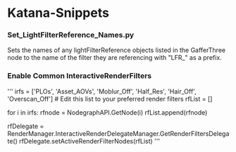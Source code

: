 # Katana-Snippets

### Set_LightFilterReference_Names.py
Sets the names of any lightFilterReference objects listed in the GafferThree node to the name of the filter they are referencing with "LFR_" as a prefix.


### Enable Common InteractiveRenderFilters
'''
irfs = ['PLOs', 'Asset_AOVs', 'Moblur_Off', 'Half_Res', 'Hair_Off', 'Overscan_Off'] # Edit this list to your preferred render filters
rfList = []

for i in irfs:
    rfnode = NodegraphAPI.GetNode(i)
    rfList.append(rfnode)
    
rfDelegate = RenderManager.InteractiveRenderDelegateManager.GetRenderFiltersDelegate()
rfDelegate.setActiveRenderFilterNodes(rfList)
'''
